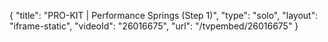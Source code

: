 {
    "title": "PRO-KIT | Performance Springs (Step 1)",
    "type": "solo",
    "layout": "iframe-static",
    "videoId": "26016675",
    "url": "\/tvpembed\/26016675"
}